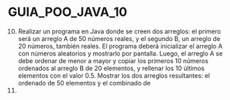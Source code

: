 # GUIA_POO_JAVA_10
10. Realizar un programa en Java donde se creen dos arreglos: el primero será un arreglo A
de 50 números reales, y el segundo B, un arreglo de 20 números, también reales. El 
programa deberá inicializar el arreglo A con números aleatorios y mostrarlo por pantalla. 
Luego, el arreglo A se debe ordenar de menor a mayor y copiar los primeros 10 números 
ordenados al arreglo B de 20 elementos, y rellenar los 10 últimos elementos con el valor 
0.5. Mostrar los dos arreglos resultantes: el ordenado de 50 elementos y el combinado de 
20.
